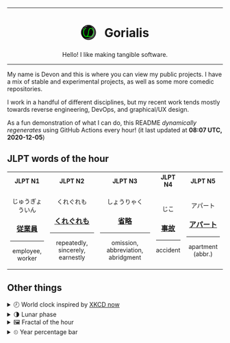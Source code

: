 ***

<h1 align="center">
<sub>
    <img src="readme/resources/avatar.png" height="36">
</sub>
&nbsp;
Gorialis
</h1>
<p align="center">
Hello! I like making tangible software.
</p>

***

My name is Devon and this is where you can view my public projects. I have a mix of stable and experimental projects, as well as some more comedic repositories.

I work in a handful of different disciplines, but my recent work tends mostly towards reverse engineering, DevOps, and graphical/UX design.

As a fun demonstration of what I can do, this README *dynamically regenerates* using GitHub Actions every hour! (it last updated at **08:07 UTC, 2020-12-05**)

<h2>JLPT words of the hour</h2>
<table>
    <tr>
        <th>JLPT N1</th>
        <th>JLPT N2</th>
        <th>JLPT N3</th>
        <th>JLPT N4</th>
        <th>JLPT N5</th>
    </tr>
    <tr>
        <td>
            <p align="center">じゅうぎょういん</p>
            <h3 align="center"><b><a href="https://jisho.org/search/%E5%BE%93%E6%A5%AD%E5%93%A1">従業員</a></b></h3>
            <hr>
            <p align="center">employee,<wbr> worker</p>
        </td>
        <td>
            <p align="center">くれぐれも</p>
            <h3 align="center"><b><a href="https://jisho.org/search/%E3%81%8F%E3%82%8C%E3%81%90%E3%82%8C%E3%82%82">くれぐれも</a></b></h3>
            <hr>
            <p align="center">repeatedly,<wbr> sincerely,<wbr> earnestly</p>
        </td>
        <td>
            <p align="center">しょうりゃく</p>
            <h3 align="center"><b><a href="https://jisho.org/search/%E7%9C%81%E7%95%A5">省略</a></b></h3>
            <hr>
            <p align="center">omission,<wbr> abbreviation,<wbr> abridgment</p>
        </td>
        <td>
            <p align="center">じこ</p>
            <h3 align="center"><b><a href="https://jisho.org/search/%E4%BA%8B%E6%95%85">事故</a></b></h3>
            <hr>
            <p align="center">accident</p>
        </td>
        <td>
            <p align="center">アパート</p>
            <h3 align="center"><b><a href="https://jisho.org/search/%E3%82%A2%E3%83%91%E3%83%BC%E3%83%88">アパート</a></b></h3>
            <hr>
            <p align="center">apartment (abbr.)</p>
        </td>
    </tr>
</table>

<h2>Other things</h2>
<details>
<summary>🕗  World clock inspired by <a href="https://xkcd.com/now">XKCD now</a></summary>

> <img src="generated/now.png" width="512">

</details>
<details>
<summary>🌗 Lunar phase</summary>

The moon is approximately 70.41% through its phase (Last Quarter).

</details>
<details>
<summary>&#x1f5bc; Fractal of the hour</summary>

> <img src="generated/fractal.png" width="512">

</details>
<details>
<summary>&#x23f2; Year percentage bar</summary>
<pre><code>2020 [██████████████████▁▁] 92.72%</code></pre>
</details>
